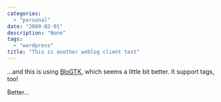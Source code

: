 ```yaml
---
categories:
  - "personal"
date: "2009-02-01"
description: "None"
tags:
  - "wordpress"
title: "This is another weblog client test"
---
```


...and this is using [BloGTK][1], which seems a little bit better. It support tags, too!

Better...

   [1]: http://blogtk.sourceforge.net/
